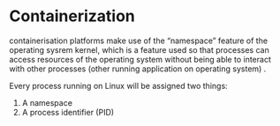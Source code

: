 # Containerization

containerisation platforms make use of the “namespace” feature of the operating sysrem kernel, which is a feature used so that processes can access resources of the operating system without being able to interact with other processes (other running application on operating system) .

Every process running on Linux will be assigned two things:

1. A namespace
2. A process identifier (PID)

